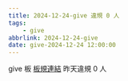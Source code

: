 ```yaml
---
title: 2024-12-24-give 違規 0 人
tags:
    - give
abbrlink: 2024-12-24-give
date: give-2024-12-24 12:00:00
---
```

give 板 [板規連結](https://www.ptt.cc/bbs/give/M.1612495900.A.C32.html)
昨天違規 0 人

